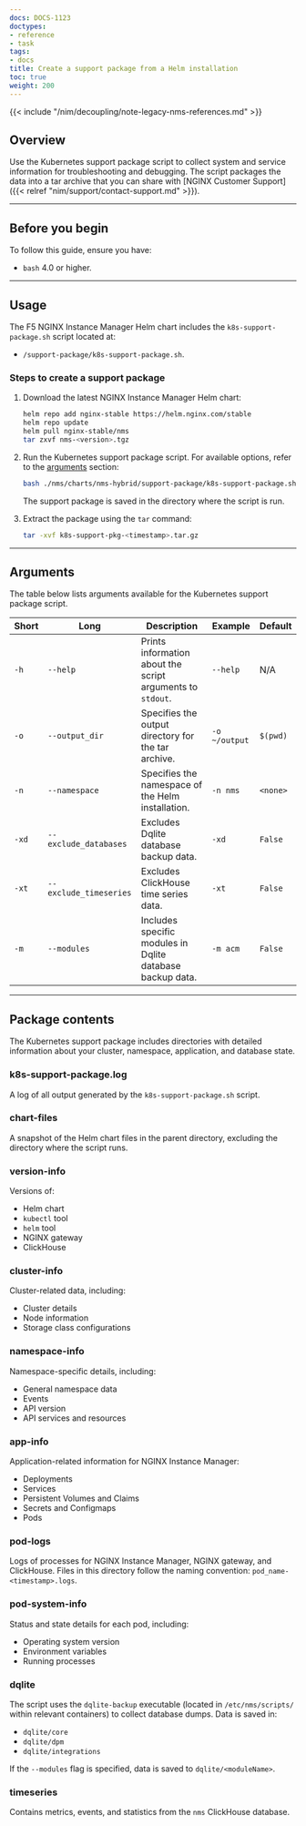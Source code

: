 ```yaml
---
docs: DOCS-1123
doctypes:
- reference
- task
tags:
- docs
title: Create a support package from a Helm installation
toc: true
weight: 200
---
```


{{< include "/nim/decoupling/note-legacy-nms-references.md" >}}

## Overview

Use the Kubernetes support package script to collect system and service information for troubleshooting and debugging. The script packages the data into a tar archive that you can share with [NGINX Customer Support]({{< relref "nim/support/contact-support.md" >}}).

---

## Before you begin

To follow this guide, ensure you have:

- `bash` 4.0 or higher.

---

## Usage

The F5 NGINX Instance Manager Helm chart includes the `k8s-support-package.sh` script located at:

- `/support-package/k8s-support-package.sh`.

### Steps to create a support package

1. Download the latest NGINX Instance Manager Helm chart:

    ```bash
    helm repo add nginx-stable https://helm.nginx.com/stable
    helm repo update
    helm pull nginx-stable/nms
    tar zxvf nms-<version>.tgz
    ```

2. Run the Kubernetes support package script. For available options, refer to the [arguments](#arguments) section:

    ```bash
    bash ./nms/charts/nms-hybrid/support-package/k8s-support-package.sh
    ```

    The support package is saved in the directory where the script is run.

3. Extract the package using the `tar` command:

    ```bash
    tar -xvf k8s-support-pkg-<timestamp>.tar.gz
    ```

---

## Arguments

The table below lists arguments available for the Kubernetes support package script.

| Short | Long                   | Description                                                | Example       | Default  |
|-------|------------------------|------------------------------------------------------------|---------------|----------|
| `-h`  | `--help`               | Prints information about the script arguments to `stdout`. | `--help`      | N/A      |
| `-o`  | `--output_dir`         | Specifies the output directory for the tar archive.        | `-o ~/output` | `$(pwd)` |
| `-n`  | `--namespace`          | Specifies the namespace of the Helm installation.          | `-n nms`      | `<none>` |
| `-xd` | `--exclude_databases`  | Excludes Dqlite database backup data.                      | `-xd`         | `False`  |
| `-xt` | `--exclude_timeseries` | Excludes ClickHouse time series data.                      | `-xt`         | `False`  |
| `-m`  | `--modules`            | Includes specific modules in Dqlite database backup data.  | `-m acm`      | `False`  |

---

## Package contents

The Kubernetes support package includes directories with detailed information about your cluster, namespace, application, and database state.

### k8s-support-package.log

A log of all output generated by the `k8s-support-package.sh` script.

### chart-files

A snapshot of the Helm chart files in the parent directory, excluding the directory where the script runs.

### version-info

Versions of:

- Helm chart
- `kubectl` tool
- `helm` tool
- NGINX gateway
- ClickHouse

### cluster-info

Cluster-related data, including:

- Cluster details
- Node information
- Storage class configurations

### namespace-info

Namespace-specific details, including:

- General namespace data
- Events
- API version
- API services and resources

### app-info

Application-related information for NGINX Instance Manager:

- Deployments
- Services
- Persistent Volumes and Claims
- Secrets and Configmaps
- Pods

### pod-logs

Logs of processes for NGINX Instance Manager, NGINX gateway, and ClickHouse. Files in this directory follow the naming convention: `pod_name-<timestamp>.logs`.

### pod-system-info

Status and state details for each pod, including:

- Operating system version
- Environment variables
- Running processes

### dqlite

The script uses the `dqlite-backup` executable (located in `/etc/nms/scripts/` within relevant containers) to collect database dumps. Data is saved in:

- `dqlite/core`
- `dqlite/dpm`
- `dqlite/integrations`

If the `--modules` flag is specified, data is saved to `dqlite/<moduleName>`.

### timeseries

Contains metrics, events, and statistics from the `nms` ClickHouse database.